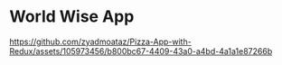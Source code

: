 # World Wise App

https://github.com/zyadmoataz/Pizza-App-with-Redux/assets/105973456/b800bc67-4409-43a0-a4bd-4a1a1e87266b
